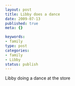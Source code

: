```yaml
--- 
layout: post
title: Libby does a dance
date: 2009-07-13
published: true
meta: {}

keywords: 
- family
type: post
categories: 
- family
- Libby
status: publish
---
```

Libby doing a dance at the store
